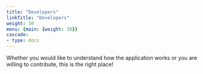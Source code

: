 ```yaml
---
title: "Developers"
linkTitle: "Developers"
weight: 30
menu: {main: {weight: 30}}
cascade:
- type: docs
---
```


Whether you would like to understand how the application works or you are willing to contribute, this is the right place!
